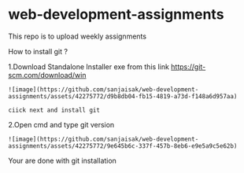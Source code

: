 # web-development-assignments
This repo is to upload weekly assignments 

How to install git ?

  1.Download Standalone Installer exe from this link https://git-scm.com/download/win
  
    ![image](https://github.com/sanjaisak/web-development-assignments/assets/42275772/d9b8db04-fb15-4819-a73d-f148a6d957aa)
    
    ciick next and install git
    
  2.Open cmd and type git version 
  
    ![image](https://github.com/sanjaisak/web-development-assignments/assets/42275772/9e645b6c-337f-457b-8eb6-e9e5a9c5e62b)

Your are done with git installation 


  



